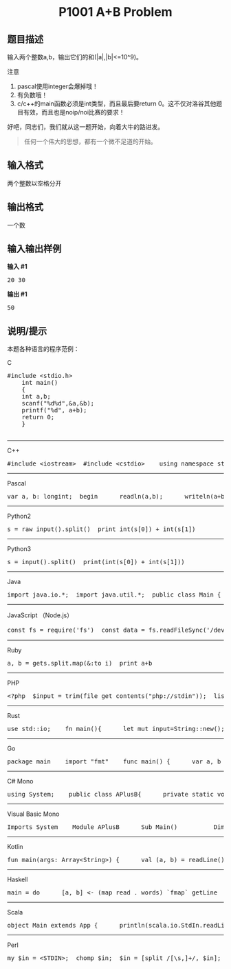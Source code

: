 <html>
<head>
	<title>di1ti</title>
	    <style type="text/css">
		<!--
			.blue{color:#0000FF}
			.purple{color: #FF00FF}
			.宋体{font-family:"宋体"}
		-->
        </style>
</head>
		<body>
<center><h1 data-v-52820d90=""> P1001 A+B Problem</h1></center>
<div>
  <h2 data-v-af321868="">题目描述</h2>
  <div data-v-6156e5d2="" data-v-af321868="">
    <p>输入两个整数a,b，输出它们的和(|a|,|b|&lt;=10^9)。</p>
    <p>注意</p>
    <ol>
      <li>pascal使用integer会爆掉哦！</li>
      <li>有负数哦！</li>
      <li>c/c++的main函数必须是int类型，而且最后要return 0。这不仅对洛谷其他题目有效，而且也是noip/noi比赛的要求！</li>
    </ol>
    <p>好吧，同志们，我们就从这一题开始，向着大牛的路进发。</p>
    <blockquote>
      <p>任何一个伟大的思想，都有一个微不足道的开始。</p>
    </blockquote>
  </div>
  <h2 data-v-af321868="">输入格式</h2>
  <div data-v-6156e5d2="" data-v-af321868="">
    <p>两个整数以空格分开</p>
  </div>
  <h2 data-v-af321868="">输出格式</h2>
  <div data-v-6156e5d2="" data-v-af321868="">
    <p>一个数</p>
  </div>
  <h2 data-v-af321868="">输入输出样例</h2>
  <div data-v-36768c72="" data-v-af321868="">
    <div data-v-89a1e792="" data-v-36768c72=""><strong data-v-89a1e792="">输入 #1</strong>
      <pre data-v-89a1e792="">20 30  </pre>
    </div>
    <div data-v-89a1e792="" data-v-36768c72=""><strong data-v-89a1e792="">输出 #1</strong>
      <pre data-v-89a1e792="">50  </pre>
    </div>
  </div>
  <h2 data-v-af321868="">说明/提示</h2>
  <div data-v-6156e5d2="" data-v-af321868="">
    <p>本题各种语言的程序范例：</p>
    <p>C</p>
    <pre>#include &lt;stdio.h&gt;    
    int main() 
    {      
    int a,b;      
    scanf("%d%d",&amp;a,&amp;b);      
    printf("%d", a+b);      
    return 0;  
    }  
    </pre>
    <hr>
    <p>C++</p>
    <pre>#include &lt;iostream&gt;  #include &lt;cstdio&gt;    using namespace std;    int main() {      int a,b;      cin &gt;&gt; a &gt;&gt; b;      cout &lt;&lt; a+b;      return 0;  }  </pre>
    <hr>
    <p>Pascal</p>
    <pre>var a, b: longint;  begin      readln(a,b);      writeln(a+b);  end.  </pre>
    <hr>
    <p>Python2</p>
    <pre>s = raw_input().split()  print int(s[0]) + int(s[1])  </pre>
    <hr>
    <p>Python3</p>
    <pre>s = input().split()  print(int(s[0]) + int(s[1]))  </pre>
    <hr>
    <p>Java</p>
    <pre>import java.io.*;  import java.util.*;  public class Main {      public static void main(String args[]) throws Exception {          Scanner cin=new Scanner(System.in);          int a = cin.nextInt(), b = cin.nextInt();          System.out.println(a+b);      }  }  </pre>
    <hr>
    <p>JavaScript （Node.js）</p>
    <pre>const fs = require('fs')  const data = fs.readFileSync('/dev/stdin')  const result = data.toString('ascii').trim().split(' ').map(x =&gt; parseInt(x)).reduce((a, b) =&gt; a + b, 0)  console.log(result)  process.exit() // 请注意必须在出口点处加入此行  </pre>
    <hr>
    <p>Ruby</p>
    <pre>a, b = gets.split.map(&amp;:to_i)  print a+b  </pre>
    <hr>
    <p>PHP</p>
    <pre>&lt;?php  $input = trim(file_get_contents("php://stdin"));  list($a, $b) = explode(' ', $input);  echo $a + $b;  </pre>
    <hr>
    <p>Rust</p>
    <pre>use std::io;    fn main(){      let mut input=String::new();      io::stdin().read_line(&amp;mut input).unwrap();      let mut s=input.trim().split(' ');        let a:i32=s.next().unwrap()                 .parse().unwrap();      let b:i32=s.next().unwrap()                 .parse().unwrap();      println!("{}",a+b);  }  </pre>
    <hr>
    <p>Go</p>
    <pre>package main    import "fmt"    func main() {      var a, b int      fmt.Scanf("%d%d", &amp;a, &amp;b)      fmt.Println(a+b)  }  </pre>
    <hr>
    <p>C# Mono</p>
    <pre>using System;    public class APlusB{      private static void Main(){          string[] input = Console.ReadLine().Split(' ');          Console.WriteLine(int.Parse(input[0]) + int.Parse(input[1]));      }  }  </pre>
    <hr>
    <p>Visual Basic Mono</p>
    <pre>Imports System    Module APlusB      Sub Main()          Dim ins As String() = Console.ReadLine().Split(New Char(){" "c})          Console.WriteLine(Int(ins(0))+Int(ins(1)))      End Sub  End Module  </pre>
    <hr>
    <p>Kotlin</p>
    <pre>fun main(args: Array&lt;String&gt;) {      val (a, b) = readLine()!!.split(' ').map(String::toInt)      println(a + b)  }  </pre>
    <hr>
    <p>Haskell</p>
    <pre>main = do      [a, b] &lt;- (map read . words) `fmap` getLine      print (a+b)  </pre>
    <hr>
    <p>Scala</p>
    <pre>object Main extends App {      println(scala.io.StdIn.readLine().split(" ").map(_.toInt).sum)  }  </pre>
    <hr>
    <p>Perl</p>
    <pre>my $in = &lt;STDIN&gt;;  chomp $in;  $in = [split /[\s,]+/, $in];  my $c = $in-&gt;[0] + $in-&gt;[1];  print "$c\n";</pre>
  </div>
</div>

</body>
</html>
